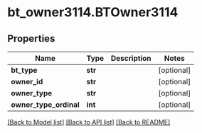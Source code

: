 # bt_owner3114.BTOwner3114

## Properties
Name | Type | Description | Notes
------------ | ------------- | ------------- | -------------
**bt_type** | **str** |  | [optional] 
**owner_id** | **str** |  | [optional] 
**owner_type** | **str** |  | [optional] 
**owner_type_ordinal** | **int** |  | [optional] 

[[Back to Model list]](../README.md#documentation-for-models) [[Back to API list]](../README.md#documentation-for-api-endpoints) [[Back to README]](../README.md)


